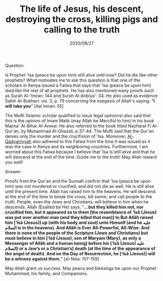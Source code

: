 ﻿---
layout: post
title: "The life of Jesus, his descent, destroying the cross, killing pigs and calling to the truth"
publisher: "alsalafiyyah@icloud.com"
source: "Fatawa Al-Lajnah Ad-Da'imah no. 4745"
hijri: Muharram 8, 1442 AH
date: 2020/08/27
category: ["prophets", "qadianis"]
shaykhs: 
 - Shaykh Abdul-'Aziz ibn 'Abdullah ibn Baz
 - Shaykh Abdul-Razzaq al-Afify
 - Shaykh Abdullah ibn Ghudayyan
 - Shaykh Abdullah ibn Qa'ud
---

Question: 

Is Prophet 'Isa (peace be upon him) still alive until now? Did he die like other prophets? What motivates me to ask this question is that one of the scholars in Kenya issued a Fatwa that says that 'Isa (peace be upon him) died like the rest of all prophets. He has also mentioned many proofs such as Surah Al-'Imran: 144 and Surah Al-Anbiya': 34. He also used as evidence Sahih Al-Bukhari: vol. 3, p. 79 concerning the exegesis of Allah's saying: "**I will take you**" [Aal Imran: 55] 

The Mufti (Islamic scholar qualified to issue legal opinions) also said that this is the opinion of Imam Malik (may Allah be Merciful to him) in his book Majma' Al-Bihar Al-Anwar. He also referred to the book titled Nazharat Fi Al-Qur'an, by Muhammad Al-Ghazali, p.37-44. The Mufti said that the Qur'an denies only the murder and the crucifixion of 'Isa. Moreover, [Al-Qadyaniyyah](/sufism/) also adhered to this Fatwa from the time it was issued as it was the case in Kenya and its neighboring countries. Furthermore, I am worried about this Fatwa because I believe that 'Isa is still alive and that he will descend at the end of the time. Guide me to the truth! May Allah reward you well!

Answer:

Proofs from the Qur'an and the Sunnah confirm that 'Isa (peace be upon him) was not murdered or crucified, and did not die as well. He is still alive until the present time. Allah has raised him to the heavens. He will descend at the end of the time to break the cross, kill swine, and call people to the truth. People, even the Jews and Christians, will believe in him when he descends. Allah (Exalted be He) says: "**...but they killed him not, nor crucified him, but it appeared so to them [the resemblance of ‘Isâ (Jesus) was put over another man (and they killed that man)] to But Allâh raised him [‘Isâ (Jesus)] up (with his body and soul) unto Himself (and he عليه السلام is in the heavens). And Allâh is Ever All-Powerful, All-Wise. And there is none of the people of the Scripture (Jews and Christians) but must believe in him [‘Isâ (Jesus), son of Maryam (Mary), as only a Messenger of Allâh and a human being] before his [‘Isâ (Jesus) عليه السلام) or a Jew’s or a Christian’s] death (at the time of the appearance of the angel of death). And on the Day of Resurrection, he [‘Isâ (Jesus)] will be a witness against them.**" [al-Nisa: 157-159]

May Allah grant us success. May peace and blessings be upon our Prophet Muhammad, his family, and Companions.
